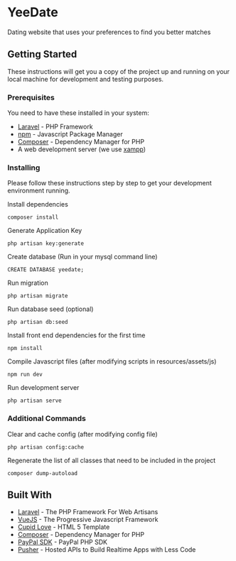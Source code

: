 # YeeDate
Dating website that uses your preferences to find you better matches

## Getting Started
These instructions will get you a copy of the project up and running on your local machine for development and testing purposes.

### Prerequisites
You need to have these installed in your system:

* [Laravel](https://www.laravel.com) - PHP Framework
* [npm](https://www.npmjs.com/) - Javascript Package Manager
* [Composer](https://getcomposer.org/) - Dependency Manager for PHP
* A web development server (we use [xampp](https://www.apachefriends.org/index.html))

### Installing
Please follow these instructions step by step to get your
development environment running.

Install dependencies
```
composer install
```

Generate Application Key
```
php artisan key:generate
```

Create database (Run in your mysql command line)
```
CREATE DATABASE yeedate;
```

Run migration
```
php artisan migrate
```

Run database seed (optional)
```
php artisan db:seed
```

Install front end dependencies for the first time
```
npm install
```

Compile Javascript files (after modifying scripts in resources/assets/js)
```
npm run dev
```

Run development server
```
php artisan serve
```

### Additional Commands

Clear and cache config (after modifying config file)
```
php artisan config:cache
```

Regenerate the list of all classes that need to be included in 
the project
```
composer dump-autoload
```
## Built With

* [Laravel](https://laravel.com) - The PHP Framework For Web Artisans
* [VueJS](https://vuejs.org/) - The Progressive Javascript Framework
* [Cupid Love](https://themeforest.net/item/cupid-love-dating-website-html5-template/20097943) - HTML 5 Template
* [Composer](https://getcomposer.org/) - Dependency Manager for PHP
* [PayPal SDK](https://paypal.github.io/PayPal-PHP-SDK/) - PayPal PHP SDK
* [Pusher](https://pusher.com) - Hosted APIs to Build Realtime Apps with Less Code
